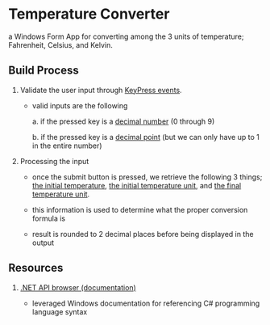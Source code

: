 ﻿# Temperature Converter

a Windows Form App for converting among the 3 units of temperature; Fahrenheit, Celsius, and Kelvin.

## Build Process

1. Validate the user input through <u>KeyPress events</u>.

	- valid inputs are the following

		a. if the pressed key is a <u>decimal number</u> (0 through 9)

		b. if the pressed key is a <u>decimal point</u> (but we can only have up
		to 1 in the entire number)


2. Processing the input

	- once the submit button is pressed, we retrieve the following 3 things;
	<u>the initial temperature</u>, <u>the initial temperature unit</u>, and <u>the final temperature 
	unit</u>.

	- this information is used to determine what the proper conversion formula is

	- result is rounded to 2 decimal places before being displayed in the output 


## Resources

1. [.NET API browser (documentation)](https://learn.microsoft.com/en-us/dotnet/api/?view=net-7.0&term=system.string)

	- leveraged Windows documentation for referencing C# programming language syntax
